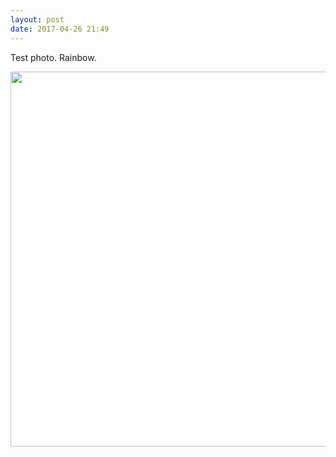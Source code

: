 ```yaml
---
layout: post
date: 2017-04-26 21:49
---
```

Test photo. Rainbow.

<img src="http://manton.micro.blog/uploads/2017/afca0d95fe.jpg" width="600" height="600" style="height: auto" />
